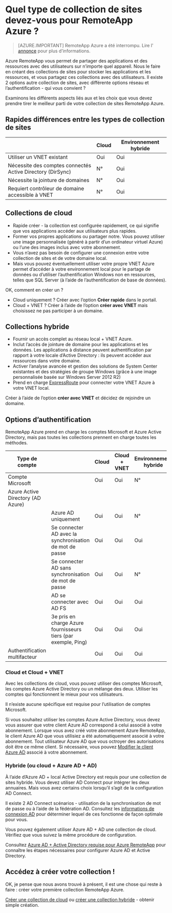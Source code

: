 <properties 
    pageTitle="Quel type de collection de sites devez-vous pour RemoteApp Azure ? | Microsoft Azure" 
    description="En savoir plus sur les types de collections disponibles avec Azure RemoteApp." 
    services="remoteapp" 
    documentationCenter="" 
    authors="lizap" 
    manager="mbaldwin" />

<tags 
    ms.service="remoteapp" 
    ms.workload="compute" 
    ms.tgt_pltfrm="na" 
    ms.devlang="na" 
    ms.topic="article" 
    ms.date="08/15/2016" 
    ms.author="elizapo" />



# <a name="what-kind-of-collection-do-you-need-for-azure-remoteapp"></a>Quel type de collection de sites devez-vous pour RemoteApp Azure ?

> [AZURE.IMPORTANT]
> RemoteApp Azure a été interrompu. Lire l' [annonce](https://go.microsoft.com/fwlink/?linkid=821148) pour plus d’informations.

Azure RemoteApp vous permet de partager des applications et des ressources avec des utilisateurs sur n’importe quel appareil. Nous le faire en créant des collections de sites pour stocker les applications et les ressources, et vous partagez ces collections avec des utilisateurs. Il existe 2 options autre collection de sites, avec différente options réseau et l’authentification - qui vous convient ?

Examinons les différents aspects liés aux et les choix que vous devez prendre tirer le meilleur parti de votre collection de sites RemoteApp Azure. 


## <a name="quick-differences-between-the-collection-types"></a>Rapides différences entre les types de collection de sites

|           | Cloud | Environnement hybride |
|-----------|-------|--------|
|Utiliser un VNET existant| Oui| Oui|
|Nécessite des comptes connectés Active Directory (DirSync)| N°| Oui|
|Nécessite la jointure de domaines| N°| Oui|
|Requiert contrôleur de domaine accessible à VNET| N°| Oui|

## <a name="cloud-collections"></a>Collections de cloud
- Rapide créer - la collection est configurée rapidement, ce qui signifie que vos applications accéder aux utilisateurs plus rapides.
- Former vos propres applications ou partager notre. Vous pouvez utiliser une image personnalisée (généré à partir d’un ordinateur virtuel Azure) ou l’une des images inclus avec votre abonnement.
- Vous n’avez pas besoin de configurer une connexion entre votre collection de sites et de votre domaine local.
- Mais vous pouvez éventuellement utiliser votre propre VNET Azure permet d’accéder à votre environnement local pour le partage de données ou d’utiliser l’authentification Windows non en ressources, telles que SQL Server (à l’aide de l’authentification de base de données).


OK, comment en créer un ?

- Cloud uniquement ? Créer avec l’option **Créer rapide** dans le portail.
- Cloud + VNET ? Créer à l’aide de l’option **créer avec VNET** mais choisissez ne pas participer à un domaine.

## <a name="hybrid-collections"></a>Collections hybride
- Fournir un accès complet au réseau local + VNET Azure.
- Inclut l’accès de jointure de domaine pour les applications et les données. Les applications à distance peuvent authentification par rapport à votre locale d’Active Directory : ils peuvent accéder aux ressources dans votre domaine.
- Activer l’analyse avancée et gestion des solutions de System Center existantes et des stratégies de groupe Windows (grâce à une image personnalisée basée sur Windows Server 2012 R2)
- Prend en charge [ExpressRoute](https://azure.microsoft.com/services/expressroute/) pour connecter votre VNET Azure à votre VNET local.

Créer à l’aide de l’option **créer avec VNET** et décidez de rejoindre un domaine.

## <a name="authentication-options"></a>Options d’authentification
RemoteApp Azure prend en charge les comptes Microsoft et Azure Active Directory, mais pas toutes les collections prennent en charge toutes les méthodes. 

| Type de compte                      |                                                             | Cloud | Cloud + VNET | Environnement hybride |
|-----------------------------------|-------------------------------------------------------------|-------|--------------|--------|
| Compte Microsoft                 |                                                             | Oui   | Oui          | N°     |
| Azure Active Directory (AD Azure) |                                                             |       |              |        |
|                                   | Azure AD uniquement                                               | Oui   | Oui          | N°     |
|                                   | Se connecter AD avec la synchronisation de mot de passe                               | Oui   | Oui          | Oui    |
|                                   | Se connecter AD sans synchronisation de mot de passe                            | Oui   | Oui          | N°     |
|                                   | AD se connecter avec AD FS                                       | Oui   | Oui          | Oui    |
|                                   | 3e pris en charge Azure fournisseurs tiers (par exemple, Ping) | Oui   | Oui          | Oui    |
| Authentification multifacteur       |                                                             | Oui   | Oui          | Oui    |



### <a name="cloud-and-cloud--vnet"></a>Cloud et Cloud + VNET 
Avec les collections de cloud, vous pouvez utiliser des comptes Microsoft, les comptes Azure Active Directory ou un mélange des deux. Utiliser les comptes qui fonctionnent le mieux pour vos utilisateurs.

Il n’existe aucune spécifique est requise pour l’utilisation de comptes Microsoft. 

Si vous souhaitez utiliser les comptes Azure Active Directory, vous devez vous assurer que votre client Azure AD correspond à celui associé à votre abonnement. Lorsque vous avez créé votre abonnement Azure RemoteApp, le client Azure AD que vous utilisiez a été automatiquement associé à votre abonnement. Tout utilisateur Azure AD que vous octroyer des autorisations doit être ce même client. Si nécessaire, vous pouvez [Modifier le client Azure AD](remoteapp-changetenant.md) associé à votre abonnement.
 
### <a name="hybrid-or-cloud--azure-ad--ad"></a>Hybride (ou cloud + Azure AD + AD)

À l’aide d’Azure AD + local Active Directory est requis pour une collection de sites hybride. Vous devez utiliser AD Connect pour intégrer les deux annuaires. Mais vous avez certains choix lorsqu’il s’agit de la configuration AD Connect. 

Il existe 2 AD Connect scénarios - utilisation de la synchronisation de mot de passe ou à l’aide de la fédération AD. Consultez les [informations de connexion AD](../active-directory/active-directory-aadconnect.md) pour déterminer lequel de ces fonctionne de façon optimale pour vous.

Vous pouvez également utiliser Azure AD + AD une collection de cloud. Vérifiez que vous suivez la même procédure de configuration.

Consultez [Azure AD + Active Directory requise pour Azure RemoteApp](remoteapp-ad.md) pour connaître les étapes nécessaires pour configurer Azure AD et Active Directory.

## <a name="go-create-your-collection"></a>Accédez à créer votre collection !
OK, je pense que nous avons trouvé à présent, il est une chose qui reste à faire : créer votre première collection RemoteApp Azure.

[Créer une collection de cloud](remoteapp-create-cloud-deployment.md) ou [créer une collection hybride](remoteapp-create-hybrid-deployment.md) - obtenir simple création.
